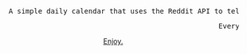 
<pre>
     A simple daily calendar that uses the Reddit API to tell you what day it is with anime. 
</pre>
<pre>
                                                       Every day.
</pre>


<div align="center">

 [Enjoy.](https://kristenprescott.github.io/AnimeCalendar/) 
     
</div>





